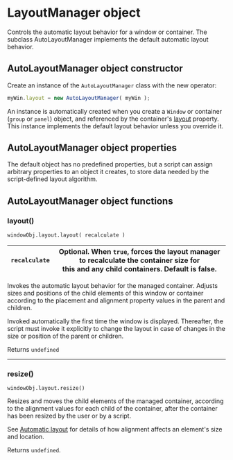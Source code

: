 # LayoutManager object

Controls the automatic layout behavior for a window or container. The subclass AutoLayoutManager implements the default automatic layout behavior.

## AutoLayoutManager object constructor

Create an instance of the `AutoLayoutManager` class with the new operator:

```javascript
myWin.layout = new AutoLayoutManager( myWin );
```

An instance is automatically created when you create a `Window` or container (`group` or `panel`) object, and referenced by the container's [layout](window-object.md#container-properties-layout) property. This instance implements the default layout behavior unless you override it.

## AutoLayoutManager object properties

The default object has no predefined properties, but a script can assign arbitrary properties to an object it creates, to store data needed by the script-defined layout algorithm.

## AutoLayoutManager object functions

### layout()

`windowObj.layout.layout( recalculate )`

| `recalculate`   | Optional. When `true`, forces the layout manager to recalculate the container size for<br/>this and any child containers. Default is false.   |
|-----------------|---------------------------------------------------------------------------------------------------------------------------------------------|

Invokes the automatic layout behavior for the managed container. Adjusts sizes and positions of the child elements of this window or container according to the placement and alignment property values in the parent and children.

Invoked automatically the first time the window is displayed. Thereafter, the script must invoke it explicitly to change the layout in case of changes in the size or position of the parent or children.

Returns `undefined`

---

### resize()

`windowObj.layout.resize()`

Resizes and moves the child elements of the managed container, according to the alignment values for each child of the container, after the container has been resized by the user or by a script.

See [Automatic layout](automatic-layout.md) for details of how alignment affects an element's size and location.

Returns `undefined`.
